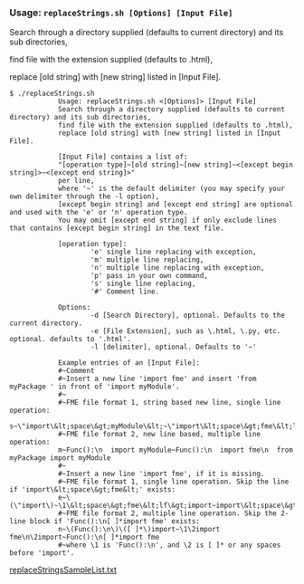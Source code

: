### Usage: `replaceStrings.sh [Options] [Input File]`

Search through a directory supplied (defaults to current directory) and its sub directories,

find file with the extension supplied (defaults to .html),

replace [old string] with [new string] listed in [Input File].

	$ ./replaceStrings.sh
                Usage: replaceStrings.sh <[Options]> [Input File]
                Search through a directory supplied (defaults to current directory) and its sub directories,
                find file with the extension supplied (defaults to .html),
                replace [old string] with [new string] listed in [Input File].

                [Input File] contains a list of:
                "[operation type]~[old string]~[new string]~<[except begin string]>~<[except end string]>"
                per line,
                where '~' is the default delimiter (you may specify your own delimiter through the -l option),
                [except begin string] and [except end string] are optional and used with the 'e' or 'n' operation type.
                You may omit [except end string] if only exclude lines that contains [except begin string] in the text file.

                [operation type]:
                        'e' single line replacing with exception,
                        'm' multiple line replacing,
                        'n' multiple line replacing with exception,
                        'p' pass in your own command,
                        's' single line replacing,
                        '#' Comment line.

                Options:
                        -d [Search Directory], optional. Defaults to the current directory.
                        -e [File Extension], such as \.html, \.py, etc. optional. defaults to '.html'.
                        -l [delimiter], optional. Defaults to '~'

                Example entries of an [Input File]:
                #~Comment
                #~Insert a new line 'import fme' and insert 'from myPackage ' in front of 'import myModule'.
                #~
                #~FME file format 1, string based new line, single line operation:
                s~\"import\&lt;space\&gt;myModule\&lt;~\"import\&lt;space\&gt;fme\&lt;lf\&gt;from\&lt;space\&gt;myPackage\&lt;space\&gt;import\&lt;space\&gt;myModule\&lt;
                #~FME file format 2, new line based, multiple line operation:
                m~Func():\n  import myModule~Func():\n  import fme\n  from myPackage import myModule
                #~
                #~Insert a new line 'import fme', if it is missing.
                #~FME file format 1, single line operation. Skip the line if 'import\&lt;space\&gt;fme&lt;' exists:
                e~\(\"import\)~\1\&lt;space\&gt;fme\&lt;lf\&gt;import~import\&lt;space\&gt;fme&lt;
                #~FME file format 2, multiple line operation. Skip the 2-line block if 'Func():\n[ ]*import fme' exists:
                n~\(Func():\n\)\([ ]*\)import~\1\2import fme\n\2import~Func():\n[ ]*import fme
                #~where \1 is 'Func():\n', and \2 is [ ]* or any spaces before 'import'.

[replaceStringsSampleList.txt](https://github.com/xieshihua/utilities/blob/main/replace-string-in-file/replaceStringsSampleList.txt)
